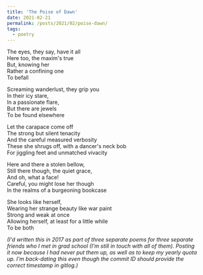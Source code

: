 ```yaml
---
title: 'The Poise of Dawn'
date: 2021-02-21
permalink: /posts/2021/02/poise-dawn/
tags:
  - poetry
---
```


The eyes, they say, have it all  
Here too, the maxim's true  
But, knowing her  
Rather a confining one  
To befall 

Screaming wanderlust, they grip you  
In their icy stare,  
In a passionate flare,  
But there are jewels  
To be found elsewhere 

Let the carapace come off  
The strong but silent tenacity  
And the careful measured verbosity  
These she shrugs off, with a dancer's neck bob  
For jiggling feet and unmatched vivacity 

Here and there a stolen bellow,  
Still there though, the quiet grace,  
And oh, what a face!  
Careful, you might lose her though  
In the realms of a burgeoning bookcase 

She looks like herself,  
Wearing her strange beauty like war paint  
Strong and weak at once  
Allowing herself, at least for a little while  
To be both 


*(I'd written this in 2017 as part of three separate poems for three separate friends who I met in grad school (I'm still in touch with all of them). Posting it now because I had never put them up, as well as to keep my yearly quota up. I'm back-dating this even though the commit ID should provide the correct timestamp in gitlog.)*